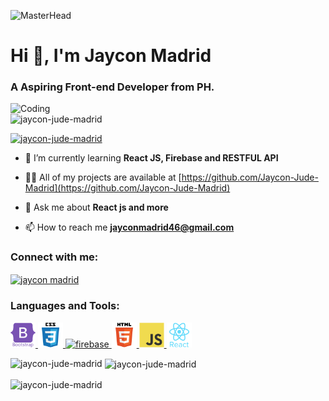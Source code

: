 ![MasterHead](https://r7q6w9z6.rocketcdn.me/career/wp-content/uploads/2020/03/full-stack-development.gif)
<h1 align="left">Hi 👋, I'm Jaycon Madrid</h1>
<h3 align="left">A Aspiring Front-end Developer from PH.</h3>
<img align="left" alt="Coding" width="400" src="https://c.tenor.com/2uyENRmiUt0AAAAC/coding.gif" >
<p align="left"> <img src="https://komarev.com/ghpvc/?username=jaycon-jude-madrid&label=Profile%20views&color=0e75b6&style=flat" alt="jaycon-jude-madrid" /> </p>

<p align="left"> <a href="https://github.com/ryo-ma/github-profile-trophy"><img src="https://github-profile-trophy.vercel.app/?username=jaycon-jude-madrid" alt="jaycon-jude-madrid" /></a> </p>

- 🌱 I’m currently learning **React JS, Firebase and RESTFUL API**

- 👨‍💻 All of my projects are available at [https://github.com/Jaycon-Jude-Madrid](https://github.com/Jaycon-Jude-Madrid)

- 💬 Ask me about **React js and more**

- 📫 How to reach me **jayconmadrid46@gmail.com**

<h3 align="left">Connect with me:</h3>
<p align="left">
<a href="https://dev.to/jaycon madrid" target="blank"><img align="center" src="https://raw.githubusercontent.com/rahuldkjain/github-profile-readme-generator/master/src/images/icons/Social/devto.svg" alt="jaycon madrid" height="30" width="40" /></a>
</p>

<h3 align="left">Languages and Tools:</h3>
<p align="left"> <a href="https://getbootstrap.com" target="_blank" rel="noreferrer"> <img src="https://raw.githubusercontent.com/devicons/devicon/master/icons/bootstrap/bootstrap-plain-wordmark.svg" alt="bootstrap" width="40" height="40"/> </a> <a href="https://www.w3schools.com/css/" target="_blank" rel="noreferrer"> <img src="https://raw.githubusercontent.com/devicons/devicon/master/icons/css3/css3-original-wordmark.svg" alt="css3" width="40" height="40"/> </a> <a href="https://firebase.google.com/" target="_blank" rel="noreferrer"> <img src="https://www.vectorlogo.zone/logos/firebase/firebase-icon.svg" alt="firebase" width="40" height="40"/> </a> <a href="https://www.w3.org/html/" target="_blank" rel="noreferrer"> <img src="https://raw.githubusercontent.com/devicons/devicon/master/icons/html5/html5-original-wordmark.svg" alt="html5" width="40" height="40"/> </a> <a href="https://developer.mozilla.org/en-US/docs/Web/JavaScript" target="_blank" rel="noreferrer"> <img src="https://raw.githubusercontent.com/devicons/devicon/master/icons/javascript/javascript-original.svg" alt="javascript" width="40" height="40"/> </a> <a href="https://reactjs.org/" target="_blank" rel="noreferrer"> <img src="https://raw.githubusercontent.com/devicons/devicon/master/icons/react/react-original-wordmark.svg" alt="react" width="40" height="40"/> </a> </p>

<p><img align="left" src="https://github-readme-stats.vercel.app/api/top-langs?username=jaycon-jude-madrid&show_icons=true&locale=en&layout=compact" alt="jaycon-jude-madrid" /></p>

<p>&nbsp;<img align="center" src="https://github-readme-stats.vercel.app/api?username=jaycon-jude-madrid&show_icons=true&locale=en" alt="jaycon-jude-madrid" /></p>

<p><img align="center" src="https://github-readme-streak-stats.herokuapp.com/?user=jaycon-jude-madrid&" alt="jaycon-jude-madrid" /></p>
